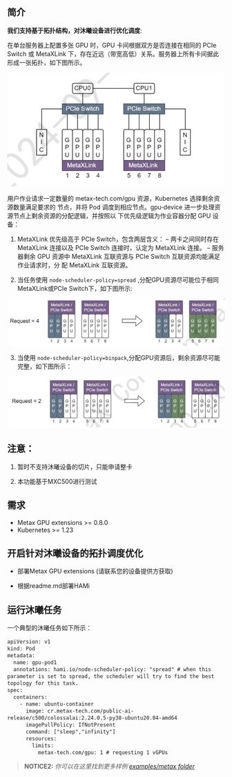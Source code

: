 ## 简介

**我们支持基于拓扑结构，对沐曦设备进行优化调度**:

在单台服务器上配置多张 GPU 时，GPU 卡间根据双方是否连接在相同的 PCIe Switch 或 MetaXLink
下，存在近远（带宽高低）关系。服务器上所有卡间据此形成一张拓扑，如下图所示。

![img](../imgs/metax_topo.jpg)

用户作业请求一定数量的 metax-tech.com/gpu 资源，Kubernetes 选择剩余资源数量满足要求的
节点，并将 Pod 调度到相应节点。gpu‑device 进一步处理资源节点上剩余资源的分配逻辑，并按照以
下优先级逻辑为作业容器分配 GPU 设备：
1. MetaXLink 优先级高于 PCIe Switch，包含两层含义：
– 两卡之间同时存在 MetaXLink 连接以及 PCIe Switch 连接时，认定为 MetaXLink 连接。
– 服务器剩余 GPU 资源中 MetaXLink 互联资源与 PCIe Switch 互联资源均能满足作业请求时，分
配 MetaXLink 互联资源。

2. 当任务使用 `node-scheduler-policy=spread` ,分配GPU资源尽可能位于相同 MetaXLink或PCIe Switch下，如下图所示:

![img](../imgs/metax_spread.jpg)

3. 当使用 `node-scheduler-policy=binpack`,分配GPU资源后，剩余资源尽可能完整，如下图所示：

![img](../imgs/metax_binpack.jpg)

## 注意：

1. 暂时不支持沐曦设备的切片，只能申请整卡

2. 本功能基于MXC500进行测试

## 需求

* Metax GPU extensions >= 0.8.0
* Kubernetes >= 1.23

## 开启针对沐曦设备的拓扑调度优化

* 部署Metax GPU extensions (请联系您的设备提供方获取)

* 根据readme.md部署HAMi

## 运行沐曦任务

一个典型的沐曦任务如下所示：

```
apiVersion: v1
kind: Pod
metadata:
  name: gpu-pod1
  annotations: hami.io/node-scheduler-policy: "spread" # when this parameter is set to spread, the scheduler will try to find the best topology for this task.
spec:
  containers:
    - name: ubuntu-container
      image: cr.metax-tech.com/public-ai-release/c500/colossalai:2.24.0.5-py38-ubuntu20.04-amd64 
      imagePullPolicy: IfNotPresent
      command: ["sleep","infinity"]
      resources:
        limits:
          metax-tech.com/gpu: 1 # requesting 1 vGPUs
```

> **NOTICE2:** *你可以在这里找到更多样例 [examples/metax folder](../examples/metax/)*

   